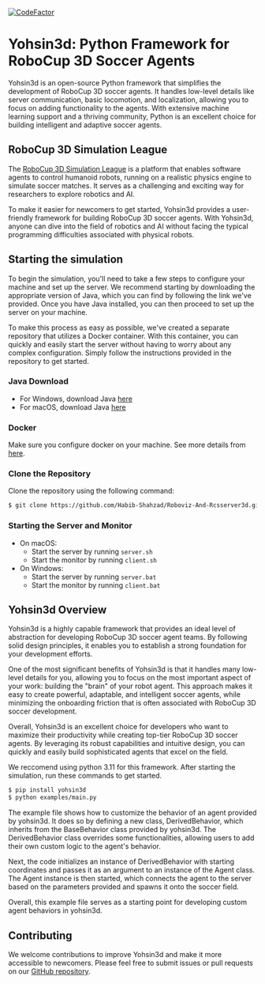 [![CodeFactor](https://www.codefactor.io/repository/github/fc-yohsin/yohsin3d/badge)](https://www.codefactor.io/repository/github/fc-yohsin/yohsin3d)

# Yohsin3d: Python Framework for RoboCup 3D Soccer Agents

Yohsin3d is an open-source Python framework that simplifies the development of RoboCup 3D soccer agents. It handles low-level details like server communication, basic locomotion, and localization, allowing you to focus on adding functionality to the agents. With extensive machine learning support and a thriving community, Python is an excellent choice for building intelligent and adaptive soccer agents.

## RoboCup 3D Simulation League

The [RoboCup 3D Simulation League](https://ssim.robocup.org/3d-simulation/) is a platform that enables software agents to control humanoid robots, running on a realistic physics engine to simulate soccer matches. It serves as a challenging and exciting way for researchers to explore robotics and AI.

To make it easier for newcomers to get started, Yohsin3d provides a user-friendly framework for building RoboCup 3D soccer agents. With Yohsin3d, anyone can dive into the field of robotics and AI without facing the typical programming difficulties associated with physical robots.

## Starting the simulation

To begin the simulation, you'll need to take a few steps to configure your machine and set up the server. We recommend starting by downloading the appropriate version of Java, which you can find by following the link we've provided. Once you have Java installed, you can then proceed to set up the server on your machine.

To make this process as easy as possible, we've created a separate repository that utilizes a Docker container. With this container, you can quickly and easily start the server without having to worry about any complex configuration. Simply follow the instructions provided in the repository to get started.

### Java Download

- For Windows, download Java [here](https://github.com/adoptium/temurin8-binaries/releases/download/jdk8u345-b01/OpenJDK8U-jdk_x64_windows_hotspot_8u345b01.msi)
- For macOS, download Java [here](https://github.com/adoptium/temurin8-binaries/releases/download/jdk8u345-b01/OpenJDK8U-jdk_x64_mac_hotspot_8u345b01.tar.gz)

### Docker
Make sure you configure docker on your machine. See more details from [here](https://docs.docker.com/get-docker/).

### Clone the Repository

Clone the repository using the following command:

```bash
$ git clone https://github.com/Habib-Shahzad/Roboviz-And-Rcsserver3d.git
```


### Starting the Server and Monitor

- On macOS:
  - Start the server by running `server.sh`
  - Start the monitor by running `client.sh`
- On Windows:
  - Start the server by running `server.bat`
  - Start the monitor by running `client.bat`

## Yohsin3d Overview

Yohsin3d is a highly capable framework that provides an ideal level of abstraction for developing RoboCup 3D soccer agent teams. By following solid design principles, it enables you to establish a strong foundation for your development efforts.

One of the most significant benefits of Yohsin3d is that it handles many low-level details for you, allowing you to focus on the most important aspect of your work: building the "brain" of your robot agent. This approach makes it easy to create powerful, adaptable, and intelligent soccer agents, while minimizing the onboarding friction that is often associated with RoboCup 3D soccer development.

Overall, Yohsin3d is an excellent choice for developers who want to maximize their productivity while creating top-tier RoboCup 3D soccer agents. By leveraging its robust capabilities and intuitive design, you can quickly and easily build sophisticated agents that excel on the field.

We reccomend using python 3.11 for this framework.
After starting the simulation, run these commands to get started.

```bash
$ pip install yohsin3d
$ python examples/main.py
```

The example file shows how to customize the behavior of an agent provided by yohsin3d. It does so by defining a new class, DerivedBehavior, which inherits from the BaseBehavior class provided by yohsin3d. The DerivedBehavior class overrides some functionalities, allowing users to add their own custom logic to the agent's behavior.

Next, the code initializes an instance of DerivedBehavior with starting coordinates and passes it as an argument to an instance of the Agent class. The Agent instance is then started, which connects the agent to the server based on the parameters provided and spawns it onto the soccer field.

Overall, this example file serves as a starting point for developing custom agent behaviors in yohsin3d.


## Contributing

We welcome contributions to improve Yohsin3d and make it more accessible to newcomers. Please feel free to submit issues or pull requests on our [GitHub repository](https://github.com/FC-Yohsin/yohsin3d).
